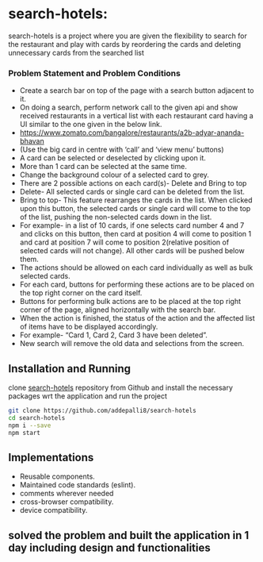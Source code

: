 # search-hotels:

search-hotels is a project where you are given the flexibility to search for the restaurant and play with cards by reordering the cards and deleting unnecessary cards from the searched list

### Problem Statement and Problem Conditions
- Create a search bar on top of the page with a search button adjacent to it.
- On doing a search, perform network call to the given api and show received restaurants
in a vertical list with each restaurant card having a UI similar to the one given in the
below link.
- https://www.zomato.com/bangalore/restaurants/a2b-adyar-ananda-bhavan
- (Use the big card in centre with ‘call’ and ‘view menu’ buttons)
- A card can be selected or deselected by clicking upon it.
- More than 1 card can be selected at the same time.
- Change the background colour of a selected card to grey.
- There are 2 possible actions on each card(s)- Delete and Bring to top
- Delete- All selected cards or single card can be deleted from the list.
- Bring to top- This feature rearranges the cards in the list. When clicked upon
this button, the selected cards or single card will come to the top of the list,
pushing the non-selected cards down in the list.
- For example- in a list of 10 cards, if one selects card number 4 and 7 and
clicks on this button, then card at position 4 will come to position 1 and
card at position 7 will come to position 2(relative position of selected
cards will not change). All other cards will be pushed below them.
- The actions should be allowed on each card individually as well as bulk selected
cards.
- For each card, buttons for performing these actions are to be placed on the top
right corner on the card itself.
- Buttons for performing bulk actions are to be placed at the top right corner of the
page, aligned horizontally with the search bar.
- When the action is finished, the status of the action and the affected list of items
have to be displayed accordingly.
- For example- “Card 1, Card 2, Card 3 have been deleted”.
- New search will remove the old data and selections from the screen.

## Installation and Running

clone [search-hotels](https://github.com/addepalli8/search-hotels) repository from Github and install the necessary packages wrt the application and run the project

```bash
git clone https://github.com/addepalli8/search-hotels
cd search-hotels
npm i --save
npm start
```

## Implementations
- Reusable components.
- Maintained code standards (eslint).
- comments wherever needed
- cross-browser compatibility.
- device compatibility.

## solved the problem and built the application in 1 day including design and functionalities
